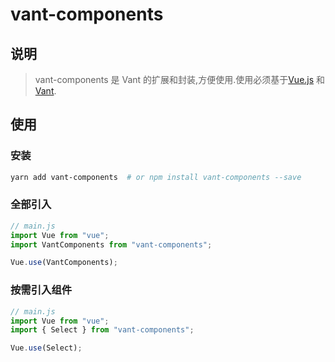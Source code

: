 # vant-components

## 说明

> vant-components 是 Vant 的扩展和封装,方便使用.使用必须基于[Vue.js](https://cn.vuejs.org/) 和 [Vant](https://vant-contrib.gitee.io/vant/#/zh-CN/home).

## 使用

### 安装

```sh
yarn add vant-components  # or npm install vant-components --save
```

### 全部引入

```js
// main.js
import Vue from "vue";
import VantComponents from "vant-components";

Vue.use(VantComponents);
```

### 按需引入组件

```js
// main.js
import Vue from "vue";
import { Select } from "vant-components";

Vue.use(Select);
```
